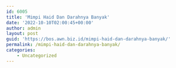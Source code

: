 ```yaml
---
id: 6005
title: 'Mimpi Haid Dan Darahnya Banyak'
date: '2022-10-10T02:00:45+00:00'
author: admin
layout: post
guid: 'https://bos.awn.biz.id/mimpi-haid-dan-darahnya-banyak/'
permalink: /mimpi-haid-dan-darahnya-banyak/
categories:
    - Uncategorized
---
```


